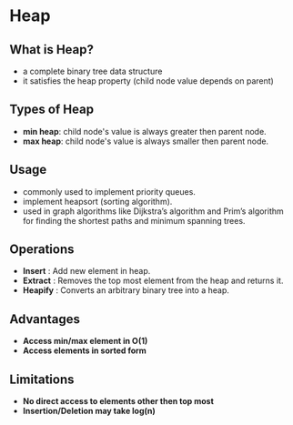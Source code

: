# Heap

## What is Heap?

- a complete binary tree data structure
- it satisfies the heap property (child node value depends on parent)

## Types of Heap

- **min heap**: child node's value is always greater then parent node.
- **max heap**: child node's value is always smaller then parent node.

## Usage

- commonly used to implement priority queues.
- implement heapsort (sorting algorithm).
- used in graph algorithms like Dijkstra’s algorithm and Prim’s algorithm for finding the shortest paths and minimum spanning trees.

## Operations

- **Insert** : Add new element in heap.
- **Extract** : Removes the top most element from the heap and returns it.
- **Heapify** : Converts an arbitrary binary tree into a heap.

## Advantages

- **Access min/max element in O(1)**
- **Access elements in sorted form**

## Limitations

- **No direct access to elements other then top most**
- **Insertion/Deletion may take log(n)**
